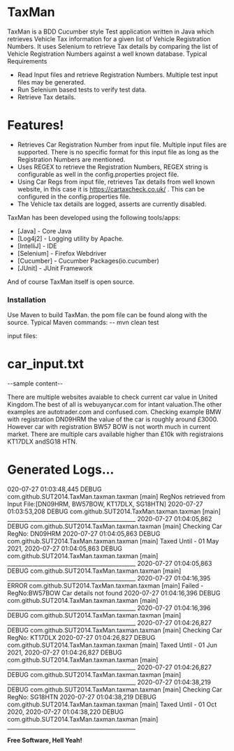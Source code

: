 # TaxMan

TaxMan is a BDD Cucumber style Test application written in Java which retrieves Vehicle Tax information for a given list of Vehicle Registration Numbers.  It uses Selenium to retrieve Tax details by comparing the list of Vehicle Registration Numbers against a well known database.
Typical Requirements
  - Read Input files and retrieve Registration Numbers. Multiple test input files may be generated.
  - Run Selenium based tests to verify test data.  
  - Retrieve Tax details.

# Features!

  - Retrieves Car Registration Number from input file.  Multiple input files are supported.  There is no specific format for this input file as long as the Registration Numbers are mentioned.
  - Uses REGEX to retrieve the Registration Numbers, REGEX string is configurable as well in the config.properties project file.
  - Using Car Regs from input file, retrieves Tax details from well known website, in this case it is https://cartaxcheck.co.uk/ .  This can be configured in the config.properties file.
  - The Vehicle tax details are logged, asserts are currently disabled.

TaxMan has been developed using the following tools/apps:

* [Java]     - Core Java 
* [Log4j2]   - Logging utility by Apache.
* [IntelliJ] - IDE
* [Selenium] - Firefox Webdriver
* [Cucumber] - Cucumber Packages(io.cucumber)
* [JUnit]    - JUnit Framework


And of course TaxMan itself is open source.

### Installation

Use Maven to build TaxMan.  the pom file can be found along with the source.
Typical Maven commands:
-- mvn clean test


input files:

# car_input.txt
--sample content--

There are multiple websites avaiable to check current car value in United Kingdom.The best of all is webuyanycar.com for intant valuation.The other examples are autotrader.com and confused.com. Checking example BMW with registration DN09HRM the value of the car is roughly around £3000. However car with registration BW57 BOW is not worth much in current market. There are multiple cars available higher than £10k with registraions KT17DLX andSG18 HTN.


# Generated Logs...
020-07-27 01:03:48,445 DEBUG com.github.SUT2014.TaxMan.taxman.taxman [main] RegNos retrieved from Input File:[DN09HRM, BW57BOW, KT17DLX, SG18HTN]
2020-07-27 01:03:53,208 DEBUG com.github.SUT2014.TaxMan.taxman.taxman [main] ______________________________________________
2020-07-27 01:04:05,862 DEBUG com.github.SUT2014.TaxMan.taxman.taxman [main] Checking Car RegNo: DN09HRM
2020-07-27 01:04:05,863 DEBUG com.github.SUT2014.TaxMan.taxman.taxman [main] Taxed Until - 01 May 2021,
2020-07-27 01:04:05,863 DEBUG com.github.SUT2014.TaxMan.taxman.taxman [main] ______________________________________________
2020-07-27 01:04:05,863 DEBUG com.github.SUT2014.TaxMan.taxman.taxman [main] ______________________________________________
2020-07-27 01:04:16,395 ERROR com.github.SUT2014.TaxMan.taxman.taxman [main] Failed - RegNo:BW57BOW Car details not found
2020-07-27 01:04:16,396 DEBUG com.github.SUT2014.TaxMan.taxman.taxman [main] ______________________________________________
2020-07-27 01:04:16,396 DEBUG com.github.SUT2014.TaxMan.taxman.taxman [main] ______________________________________________
2020-07-27 01:04:26,827 DEBUG com.github.SUT2014.TaxMan.taxman.taxman [main] Checking Car RegNo: KT17DLX
2020-07-27 01:04:26,827 DEBUG com.github.SUT2014.TaxMan.taxman.taxman [main] Taxed Until - 01 Jun 2021,
2020-07-27 01:04:26,827 DEBUG com.github.SUT2014.TaxMan.taxman.taxman [main] ______________________________________________
2020-07-27 01:04:26,827 DEBUG com.github.SUT2014.TaxMan.taxman.taxman [main] ______________________________________________
2020-07-27 01:04:38,219 DEBUG com.github.SUT2014.TaxMan.taxman.taxman [main] Checking Car RegNo: SG18HTN
2020-07-27 01:04:38,219 DEBUG com.github.SUT2014.TaxMan.taxman.taxman [main] Taxed Until - 01 Oct 2020,
2020-07-27 01:04:38,220 DEBUG com.github.SUT2014.TaxMan.taxman.taxman [main] ______________________________________________


**Free Software, Hell Yeah!**
